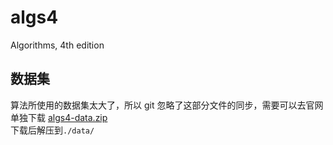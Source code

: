 # algs4
Algorithms, 4th edition 

## 数据集
算法所使用的数据集太大了，所以 git 忽略了这部分文件的同步，需要可以去官网单独下载 [algs4-data.zip](https://algs4.cs.princeton.edu/code/algs4-data.zip)  
下载后解压到`./data/`
